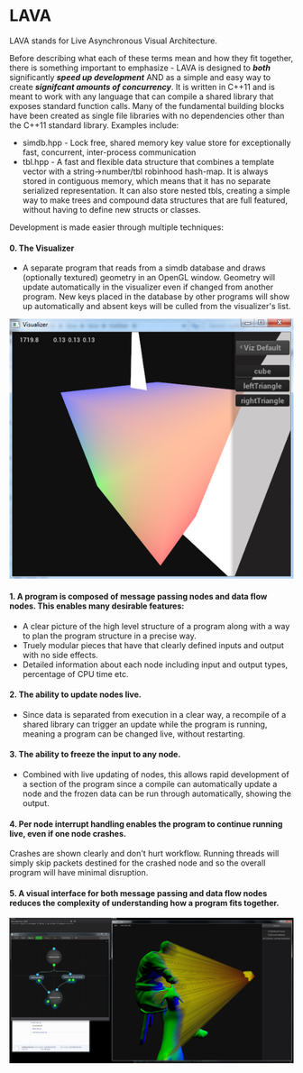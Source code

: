 # LAVA

LAVA stands for Live Asynchronous Visual Architecture. 

Before describing what each of these terms mean and how they fit together,
 there is something important to emphasize - LAVA is designed to **_both_** significantly **_speed up development_**
AND as a simple and easy way to create **_signifcant amounts of concurrency_**. 
It is written in C++11 and is meant to work with any language that can compile a shared library that exposes standard function calls.
Many of the fundamental building blocks have been created as single file libraries with no dependencies other than the C++11 standard library. Examples include: 
  - simdb.hpp  -  Lock free, shared memory key value store for exceptionally fast, concurrent, inter-process communication  
  - tbl.hpp    -  A fast and flexible data structure that combines a template vector with a string->number/tbl robinhood hash-map. 
                  It is always stored in contiguous memory, which means that it has no separate serialized representation. 
                  It can also store nested tbls, creating a simple way to make trees and compound data structures that are full featured, without having to define new structs or classes. 

Development is made easier through multiple techniques:

#### 0. The Visualizer
 - A separate program that reads from a simdb database and draws (optionally textured) geometry in an OpenGL window.  Geometry will update automatically in the visualizer even if changed from another program.  New keys placed in the database by other programs will show up automatically and absent keys will be culled from the visualizer's list. 

![alt text](https://github.com/LiveAsynchronousVisualizedArchitecture/lava/blob/master/nuklear/visualizer.3.png "The visualizer displaying a colored cube and  two triangles")

#### 1. A program is composed of message passing nodes and data flow nodes. This enables many desirable features: 
 - A clear picture of the high level structure of a program along with a way to plan the program structure in a precise way.
 - Truely modular pieces that have that clearly defined inputs and output with no side effects.
 - Detailed information about each node including input and output types, percentage of CPU time etc.

#### 2. The ability to update nodes live.
 - Since data is separated from execution in a clear way, a recompile of a shared library can trigger an update while the program is running, meaning a program can be changed live, without restarting. 

#### 3. The ability to freeze the input to any node.
 - Combined with live updating of nodes, this allows rapid development of a section of the program since a compile can automatically update a node and the frozen data can be run through automatically, showing the output. 

#### 4. Per node interrupt handling enables the program to continue running live, even if one node crashes. 
   Crashes are shown clearly and don't hurt workflow.  Running threads will simply skip packets destined for the crashed node and so the overall program will have minimal disruption. 

#### 5. A visual interface for both message passing and data flow nodes reduces the complexity of understanding how a program fits together. 
  
![alt text](https://github.com/LiveAsynchronousVisualizedArchitecture/lava/blob/master/Rays_from_camera_visualized.png "The current state of the node graph GUI")
